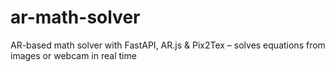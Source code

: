 # ar-math-solver
AR-based math solver with FastAPI, AR.js &amp; Pix2Tex – solves equations from images or webcam in real time
